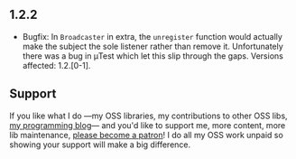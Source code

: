 ## 1.2.2

* Bugfix: In `Broadcaster` in extra, the `unregister` function would actually make the subject the sole listener
  rather than remove it. Unfortunately there was a bug in μTest which let this slip through the gaps.
  Versions affected: 1.2.[0-1].

## Support

If you like what I do
—my OSS libraries, my contributions to other OSS libs, [my programming blog](https://japgolly.blogspot.com)—
and you'd like to support me, more content, more lib maintenance, [please become a patron](https://www.patreon.com/japgolly)!
I do all my OSS work unpaid so showing your support will make a big difference.
